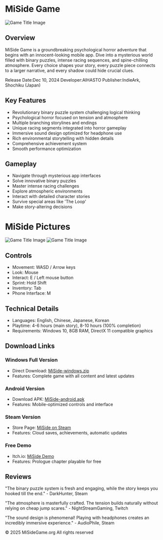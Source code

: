 # MiSide Game
![Game Title Image](https://pub-de18dc3c90824394abf06cb24b33028d.r2.dev/miside/pNLtWZAA27R2ja7eIXAS-EmM1K0Uk-c0L0EVJK4iukH9vYGulXQEkkTc7lEJN6vz5qtN5rDCtix4Tn5CVeGWww.webp)

## Overview
MiSide Game is a groundbreaking psychological horror adventure that begins with an innocent-looking mobile app. Dive into a mysterious world filled with binary puzzles, intense racing sequences, and spine-chilling atmosphere. Every choice shapes your story, every puzzle piece connects to a larger narrative, and every shadow could hide crucial clues.

Release Date:Dec 10, 2024
Developer:AIHASTO
Publisher:IndieArk, Shochiku (Japan)



## Key Features
- Revolutionary binary puzzle system challenging logical thinking
- Psychological horror focused on tension and atmosphere
- Multiple branching storylines and endings
- Unique racing segments integrated into horror gameplay
- Immersive sound design optimized for headphone use
- Rich environmental storytelling with hidden details
- Comprehensive achievement system
- Smooth performance optimization

## Gameplay
- Navigate through mysterious app interfaces
- Solve innovative binary puzzles
- Master intense racing challenges
- Explore atmospheric environments
- Interact with detailed character stories
- Survive special areas like 'The Loop'
- Make story-altering decisions
# MiSide Pictures

![Game Title Image](https://pub-de18dc3c90824394abf06cb24b33028d.r2.dev/miside/99af6b00ad04dd9bab55f22f7c27e7a8de983ff5.png)
![Game Title Image](https://pub-de18dc3c90824394abf06cb24b33028d.r2.dev/miside/9abc71c372a61adcd93c95c0e2f39f504b22eb6d.png)


## Controls
- Movement: WASD / Arrow keys
- Look: Mouse
- Interact: E / Left mouse button
- Sprint: Hold Shift
- Inventory: Tab
- Phone Interface: M

## Technical Details
- Languages: English, Chinese, Japanese, Korean
- Playtime: 4-6 hours (main story), 8-10 hours (100% completion)
- Requirements: Windows 10, 8GB RAM, DirectX 11 compatible graphics

## Download Links

### Windows Full Version
- Direct Download: [MiSide-windows.zip](https://pub-de18dc3c90824394abf06cb24b33028d.r2.dev/miside/MiSide-windows.zip)
- Features: Complete game with all content and latest updates

### Android Version
- Download APK: [MiSide-android.apk](https://pub-de18dc3c90824394abf06cb24b33028d.r2.dev/miside/Miside-andoird-Mobile_1_APKPure.apk)
- Features: Mobile-optimized controls and interface

### Steam Version
- Store Page: [MiSide on Steam](https://store.steampowered.com/app/miside)
- Features: Cloud saves, achievements, automatic updates

### Free Demo
- Itch.io: [MiSide Demo](https://aihasto.itch.io/miside)
- Features: Prologue chapter playable for free

## Reviews

"The binary puzzle system is fresh and engaging, while the story keeps you hooked till the end." - DarkHunter, Steam

"The atmosphere is masterfully crafted. The tension builds naturally without relying on cheap jump scares." - NightStreamGaming, Twitch

"The sound design is phenomenal! Playing with headphones creates an incredibly immersive experience." - AudioPhile, Steam

© 2025 MiSideGame.org All rights reserved
